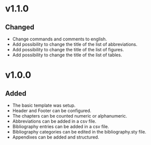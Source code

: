 # v1.1.0

## Changed

- Change commands and comments to english.
- Add possibility to change the title of the list of abbreviations.
- Add possibility to change the title of the list of figures.
- Add possibility to change the title of the list of tables.

# v1.0.0

## Added

- The basic template was setup.
- Header and Footer can be configured.
- The chapters can be counted numeric or alphanumeric.
- Abbreviations can be added in a csv file.
- Bibliography entries can be added in a csv file.
- Bibliography categories can be edited in the bibliography.sty file.
- Appendixes can be added and structured.
